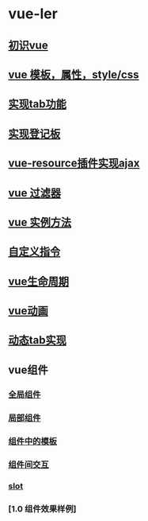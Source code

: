# vue-ler
## [初识vue](init.md)
## [vue 模板，属性，style/css](template.md)
## [实现tab功能](tab.md)
## [实现登记板](test.md)
## [vue-resource插件实现ajax](vue_resource.md)
## [vue 过滤器](filter.md)
## [vue 实例方法](vue_method.md)
## [自定义指令](custom_order.md)
## [vue生命周期](lifecycle.md)
## [vue动画](animation.md)
## [动态tab实现](tab2.md)
## vue组件
### [全局组件](globle_component.md)
### [局部组件](local_component.md)
### [组件中的模板](component_template.md)
### [组件间交互](component_comunicate.md)
### [slot](slot.md)
### [1.0 组件效果样例]
